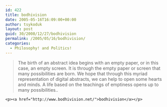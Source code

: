 ```yaml
---
id: 422
title: bodhivision
date: 2005-05-16T16:09:00+00:00
author: tsykoduk
layout: post
guid: 30/2008/12/27/bodhivision
permalink: /2005/05/16/bodhivision/
categories:
  - Philosophy! and Politics!
---
```

<blockquote> The birth of an abstract idea begins with an empty paper, or in this case, an empty screen. It is through the empty paper or screen that many possibilities are born. We hope that through this myriad representation of digital abstracts, we can help to open some hearts and minds. A life based on the teachings of emptiness opens up to many possibilities..</blockquote>

	<p><a href="http://www.bodhivision.net/">bodhivision</a></p>